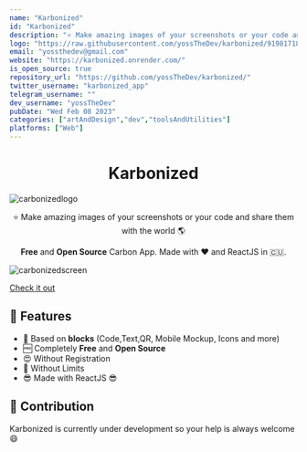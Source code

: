 ```yaml
---
name: "Karbonized"
id: "Karbonized"
description: "⭐ Make amazing images of your screenshots or your code and share them with the world 🌎"
logo: "https://raw.githubusercontent.com/yossTheDev/karbonized/9198171830ba70d432e5aa4e402036bfa2a79a76/logo.svg"
email: "yossthedev@gmail.com"
website: "https://karbonized.onrender.com/"
is_open_source: true
repository_url: "https://github.com/yossTheDev/karbonized/"
twitter_username: "karbonized_app"
telegram_username: ""
dev_username: "yossTheDev"
pubDate: "Wed Feb 08 2023"
categories: ["artAndDesign","dev","toolsAndUtilities"]
platforms: ["Web"]
---
```


<h1 align="center">Karbonized</h1>

![carbonizedlogo](https://raw.githubusercontent.com/yossTheDev/karbonized/master/img/banner.png)

<p align="center">
⭐ Make amazing images of your screenshots or your code and share them with the world 🌎</p>

<p align="center"><b>Free</b> and <b>Open Source</b>  Carbon App. Made with ❤️ and ReactJS in 🇨🇺.</p>

![carbonizedscreen](https://raw.githubusercontent.com/yossTheDev/karbonized/master/img/newscreen.png)

[Check it out](https://karbonized.onrender.com)

## 🚀 Features

* 🤖 Based on **blocks** (Code,Text,QR, Mobile Mockup, Icons and more)
* 🆓 Completely **Free** and **Open Source**
* 😍 Without Registration
* 🤩 Without Limits
* 😎 Made with ReactJS 😎

## 👥 Contribution

Karbonized is currently under development so your help is always welcome 😄
